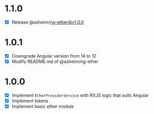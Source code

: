# 1.1.0

- [x] Release @ashetm/ng-ether@v1.0.0

# 1.0.1

- [x] Downgrade Angular version from 14 to 12
- [x] Modify README.md of @ashetm/ng-ether

# 1.0.0

- [x] Implement `EtherProviderService` with RXJS logic that suits Angular
- [x] Implement tokens
- [x] Implement basic ether module
